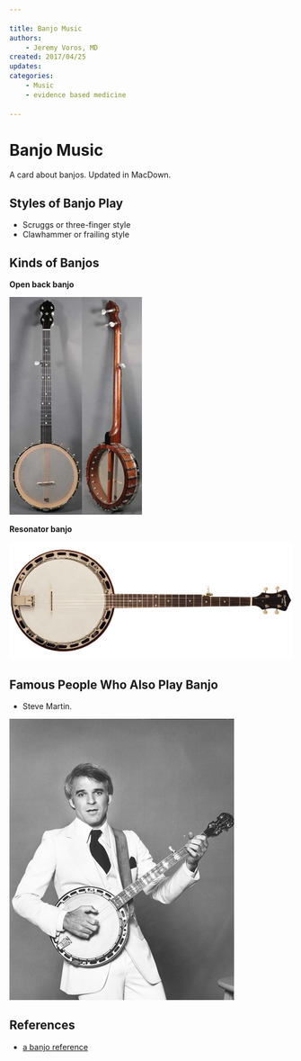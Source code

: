 ```yaml
---

title: Banjo Music
authors:
    - Jeremy Voros, MD
created: 2017/04/25
updates:
categories:
    - Music
    - evidence based medicine
 
---
```


# Banjo Music

A card about banjos. Updated in MacDown.

## Styles of Banjo Play

- Scruggs or three-finger style
- Clawhammer or frailing style

## Kinds of Banjos

**Open back banjo**

![open back banjo picture](image-1.jpg)

**Resonator banjo**

![resonator banjo picture](image-2.jpg)

## Famous People Who Also Play Banjo

- Steve Martin.

![Steve Martin and a banjo](image-3.jpg)

## References

- [a banjo reference](http://www.pubmed.com)